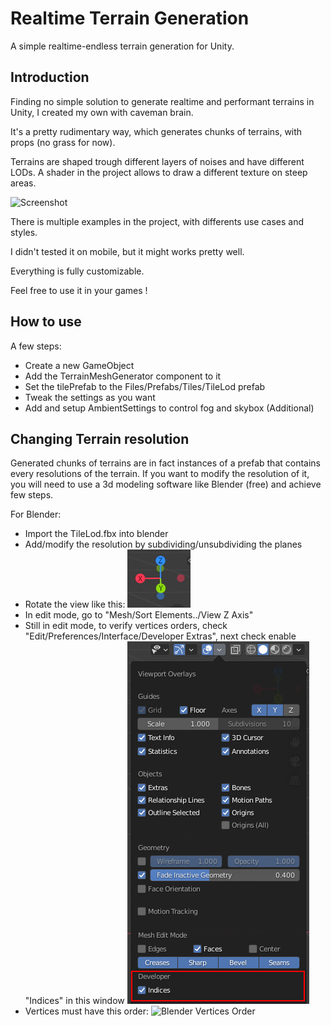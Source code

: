 # Realtime Terrain Generation

 A simple realtime-endless terrain generation for Unity.


## Introduction

Finding no simple solution to generate realtime and performant terrains in Unity, I created my own with caveman brain.

It's a pretty rudimentary way, which generates chunks of terrains, with props (no grass for now).

Terrains are shaped trough different layers of noises and have different LODs. 
A shader in the project allows to draw a different texture on steep areas.

![Screenshot](/relative/path/to/img.jpg?raw=true "Screenshot")

There is multiple examples in the project, with differents use cases and styles.

I didn't tested it on mobile, but it might works pretty well.

Everything is fully customizable.

Feel free to use it in your games !

## How to use

A few steps:
- Create a new GameObject
- Add the TerrainMeshGenerator component to it
- Set the tilePrefab to the Files/Prefabs/Tiles/TileLod prefab
- Tweak the settings as you want
- Add and setup AmbientSettings to control fog and skybox (Additional)

## Changing Terrain resolution

Generated chunks of terrains are in fact instances of a prefab that contains every resolutions of the terrain. 
If you want to modify the resolution of it, you will need to use a 3d modeling software like Blender (free) and achieve few steps.

For Blender:
- Import the TileLod.fbx into blender
- Add/modify the resolution by subdividing/unsubdividing the planes
- Rotate the view like this:
![Blender View](/Assets/Files/Screenshots/BlenderView.JPG?raw=true "Blender View")
- In edit mode, go to "Mesh/Sort Elements../View Z Axis"
- Still in edit mode, to verify vertices orders, check "Edit/Preferences/Interface/Developer Extras", next check enable "Indices" in this window
![Blender Viewport Overlays window](/Assets/Files/Screenshots/BlenderWindow.png?raw=true "Blender Viewport Overlays window")
- Vertices must have this order:
![Blender Vertices Order](/Assets/Files/Screenshots/VerticesOrder.png?raw=true "Blender Vertices Order")
  


